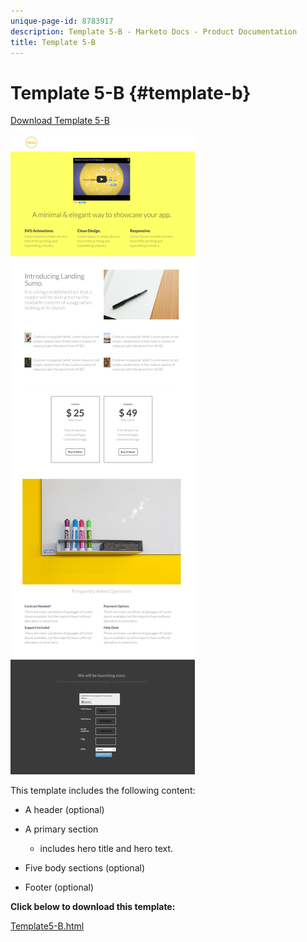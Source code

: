 ```yaml
---
unique-page-id: 8783917
description: Template 5-B - Marketo Docs - Product Documentation
title: Template 5-B
---
```


# Template 5-B {#template-b}

[Download Template 5-B](https://docs.marketo.com/download/attachments/8783917/template-5b.html?version=1&modificationdate=1437692940000&api=v2)

![](assets/template5-b1.png)

This template includes the following content:

* A header (optional)
* A primary section

    * includes hero title and hero text.

* Five body sections (optional)
* Footer (optional)

**Click below to download this template:**

[Template5-B.html](https://docs.marketo.com/download/attachments/8783917/template-5b.html?version=1&modificationdate=1437692940000&api=v2)
